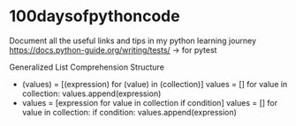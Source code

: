 # 100daysofpythoncode
Document all the useful links and tips in my python learning journey
https://docs.python-guide.org/writing/tests/ -> for pytest

Generalized List Comprehension Structure 
- (values) = [(expression) for (value) in (collection)]
values = []
for value in collection:
    values.append(expression)
- values = [expression for value in collection if condition]
values = []
for value in collection:
    if condition:
        values.append(expression)
